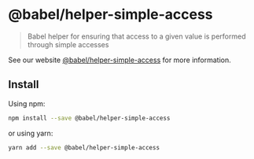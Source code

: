 # @babel/helper-simple-access

> Babel helper for ensuring that access to a given value is performed through simple accesses

See our website [@babel/helper-simple-access](https://babeljs.io/docs/en/next/babel-helper-simple-access.html) for more information.

## Install

Using npm:

```sh
npm install --save @babel/helper-simple-access
```

or using yarn:

```sh
yarn add --save @babel/helper-simple-access
```
